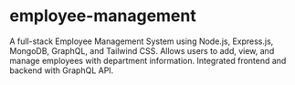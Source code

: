 # employee-management
A full-stack Employee Management System using Node.js, Express.js, MongoDB, GraphQL, and Tailwind CSS. Allows users to add, view, and manage employees with department information. Integrated frontend and backend with GraphQL API.
